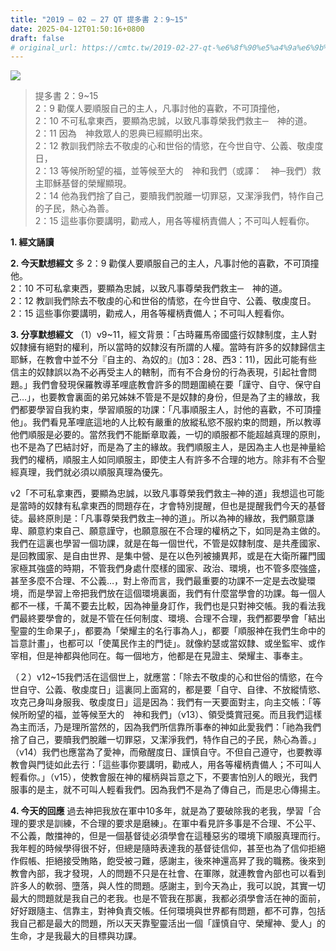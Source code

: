 ```yaml
---
title: "2019 – 02 – 27 QT 提多書 2：9~15"
date: 2025-04-12T01:50:16+0800
draft: false
# original_url: https://cmtc.tw/2019-02-27-qt-%e6%8f%90%e5%a4%9a%e6%9b%b8-2%ef%bc%9a915
---
```


![](/images/qt.jpg)
> 提多書 2：9\~15  
> 2：9 勸僕人要順服自己的主人，凡事討他的喜歡，不可頂撞他，  
> 2：10 不可私拿東西，要顯為忠誠，以致凡事尊榮我們救主─　神的道。  
> 2：11 因為　神救眾人的恩典已經顯明出來。  
> 2：12 教訓我們除去不敬虔的心和世俗的情慾，在今世自守、公義、敬虔度日，  
> 2：13 等候所盼望的福，並等候至大的　神和我們（或譯：　神─我們）救主耶穌基督的榮耀顯現。  
> 2：14 他為我們捨了自己，要贖我們脫離一切罪惡，又潔淨我們，特作自己的子民，熱心為善。  
> 2：15 這些事你要講明，勸戒人，用各等權柄責備人；不可叫人輕看你。

**1. 經文誦讀**

**2.  今天默想經文**
多 2：9 勸僕人要順服自己的主人，凡事討他的喜歡，不可頂撞他。  
2：10 不可私拿東西，要顯為忠誠，以致凡事尊榮我們救主─　神的道。  
2：12 教訓我們除去不敬虔的心和世俗的情慾，在今世自守、公義、敬虔度日。  
2：15 這些事你要講明，勸戒人，用各等權柄責備人；不可叫人輕看你。

**3. 分享默想經文**
（1）v9\~11，經文背景：「古時羅馬帝國盛行奴隸制度，主人對奴隸擁有絕對的權利，所以當時的奴隸沒有所謂的人權。當時有許多的奴隸歸信主耶穌，在教會中並不分『自主的、為奴的』(加3：28、西3：11)，因此可能有些信主的奴隸誤以為不必再受主人的轄制，而有不合身份的行為表現，引起社會問題。」我們會發現保羅教導革哩底教會許多的問題圍繞在要「謹守、自守、保守自己…」，也要教會裏面的弟兄姊妹不管是不是奴隸的身份，但是為了主的緣故，我們都要學習自我約束，學習順服的功課：「凡事順服主人，討他的喜歡，不可頂撞他」。我們看見革哩底這地的人比較有嚴重的放縱私慾不服約束的問題，所以教導他們順服是必要的。當然我們不能斷章取義，一切的順服都不能超越真理的原則，也不是為了巴結討好，而是為了主的緣故。我們順服主人，是因為主人也是神量給我們的權柄，順服主人如同順服主，即使主人有許多不合理的地方。除非有不合聖經真理，我們就必須以順服真理為優先。

v2「不可私拿東西，要顯為忠誠，以致凡事尊榮我們救主─神的道」我想這也可能是當時的奴隸有私拿東西的問題存在，才會特別提醒，但也是提醒我們今天的基督徒。最終原則是：「凡事尊榮我們救主─神的道」。所以為神的緣故，我們願意謙卑、願意約束自己、願意謹守，也願意服在不合理的權柄之下，如同是為主做的。我們在這裏也學習一個功課，就是在每一個世代，不管是奴隸制度、是共產國家、是回教國家、是自由世界、是集中營、是在以色列被擄異邦，或是在大衛所羅門國家極其強盛的時期，不管我們身處什麼樣的國家、政治、環境，也不管多麼強盛，甚至多麼不合理、不公義…，對上帝而言，我們最重要的功課不一定是去改變環境，而是學習上帝把我們放在這個環境裏面，我們有什麼當學會的功課。每一個人都不一樣，千萬不要去比較，因為神量身訂作，我們也是只對神交帳。我的看法我們最終要學會的，就是不管在任何制度、環境、合理不合理，我們都要學會「結出聖靈的生命果子」，都要為「榮耀主的名行事為人」，都要「順服神在我們生命中的旨意計畫」，也都可以「使萬民作主的門徒」。就像約瑟或當奴隸、或坐監牢、或作宰相，但是神都與他同在。每一個地方，他都是在見證主、榮耀主、事奉主。

（２）v12\~15我們活在這個世上，就應當：「除去不敬虔的心和世俗的情慾，在今世自守、公義、敬虔度日」這裏同上面寫的，都是要「自守、自律、不放縱情慾、攻克己身叫身服我、敬虔度日」這是因為：我們有一天要面對主，向主交帳：「等候所盼望的福，並等候至大的　神和我們」（v13）、領受獎賞冠冕。而且我們這樣為主而活，乃是理所當然的，因為我們所信靠所事奉的神如此愛我們：「祂為我們捨了自己，要贖我們脫離一切罪惡，又潔淨我們，特作自己的子民，熱心為善。」（v14）我們也應當為了愛神，而儆醒度日、謹慎自守。不但自己遵守，也要教導教會與門徒如此去行：「這些事你要講明，勸戒人，用各等權柄責備人；不可叫人輕看你。」（v15），使教會服在神的權柄與旨意之下，不要害怕別人的眼光，我們服事的是主，就不可叫人輕看我們。因為我們不是為了傳自己，而是忠心傳揚主。

**4. 今天的回應**
過去神把我放在軍中10多年，就是為了要破除我的老我，學習「合理的要求是訓練，不合理的要求是磨練」。在軍中看見許多事是不合理、不公平、不公義，敵擋神的，但是一個基督徒必須學會在這種惡劣的環境下順服真理而行。我年輕的時候學得很不好，但總是隨時表達我的基督徒信仰，甚至也為了信仰拒絕作假帳、拒絕接受賄賂，飽受被刁難，感謝主，後來神還高昇了我的職務。後來到教會內部，我才發現，人的問題不只是在社會、在軍隊，就連教會內部也可以看到許多人的軟弱、墮落，與人性的問題。感謝主，到今天為止，我可以說，其實一切最大的問題就是我自己的老我。也是不管我在那裏，我都必須學會活在神的面前，好好跟隨主、信靠主，對神負責交帳。任何環境與世界都有問題，都不可靠，包括我自己都是最大的問題，所以天天靠聖靈活出一個「謹慎自守、榮耀神、愛人」的生命，才是我最大的目標與功課。
